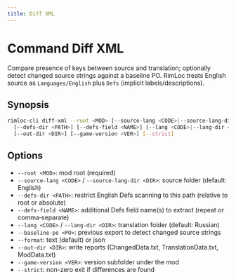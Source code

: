 ```yaml
---
title: Diff XML
---
```


# Command Diff XML

Compare presence of keys between source and translation; optionally detect changed source strings against a baseline PO. RimLoc treats English source as `Languages/English` plus `Defs` (implicit labels/descriptions).

## Synopsis

```bash
rimloc-cli diff-xml --root <MOD> [--source-lang <CODE>|--source-lang-dir <DIR>] \
  [--defs-dir <PATH>] [--defs-field <NAME>] [--lang <CODE>|--lang-dir <DIR>] [--baseline-po <PO>] [--format text|json] \
  [--out-dir <DIR>] [--game-version <VER>] [--strict]
```

## Options
- `--root <MOD>`: mod root (required)
- `--source-lang <CODE>` / `--source-lang-dir <DIR>`: source folder (default: English)
- `--defs-dir <PATH>`: restrict English Defs scanning to this path (relative to root or absolute)
- `--defs-field <NAME>`: additional Defs field name(s) to extract (repeat or comma‑separate)
- `--lang <CODE>` / `--lang-dir <DIR>`: translation folder (default: Russian)
- `--baseline-po <PO>`: previous export to detect changed source strings
- `--format`: text (default) or json
- `--out-dir <DIR>`: write reports (ChangedData.txt, TranslationData.txt, ModData.txt)
- `--game-version <VER>`: version subfolder under the mod
- `--strict`: non-zero exit if differences are found
